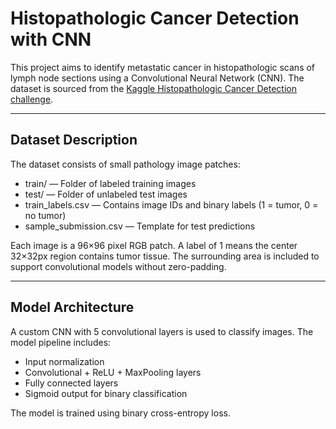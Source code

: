 # Histopathologic Cancer Detection with CNN
This project aims to identify metastatic cancer in histopathologic scans of lymph node sections using a Convolutional Neural Network (CNN). The dataset is sourced from the [Kaggle Histopathologic Cancer Detection challenge](https://www.kaggle.com/competitions/histopathologic-cancer-detection/overview). 

---

## Dataset Description

The dataset consists of small pathology image patches:

- train/ — Folder of labeled training images
- test/ — Folder of unlabeled test images
- train_labels.csv — Contains image IDs and binary labels (1 = tumor, 0 = no tumor)
- sample_submission.csv — Template for test predictions

Each image is a 96×96 pixel RGB patch. A label of 1 means the center 32×32px region contains tumor tissue. The surrounding area is included to support convolutional models without zero-padding.

---

## Model Architecture

A custom CNN with 5 convolutional layers is used to classify images. The model pipeline includes:

- Input normalization
- Convolutional + ReLU + MaxPooling layers
- Fully connected layers
- Sigmoid output for binary classification

The model is trained using binary cross-entropy loss.
